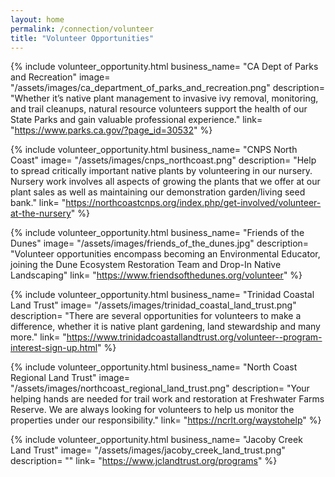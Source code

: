 ```yaml
---
layout: home                                                            
permalink: /connection/volunteer
title: "Volunteer Opportunities"
---
```


{% include volunteer_opportunity.html 
	business_name= "CA Dept of Parks and Recreation"
	image= "/assets/images/ca_department_of_parks_and_recreation.png" 
	description= "Whether it’s native plant management to invasive ivy removal, monitoring, and trail cleanups, natural resource volunteers support the health of our State Parks and gain valuable professional experience." 
	link= "https://www.parks.ca.gov/?page_id=30532"
%}

{% include volunteer_opportunity.html 
	business_name= "CNPS North Coast"
	image= "/assets/images/cnps_northcoast.png"
	description= "Help to spread critically important native plants by volunteering in our nursery. Nursery work involves all aspects of growing the plants that we offer at our plant sales as well as maintaining our demonstration garden/living seed bank."
	link= "https://northcoastcnps.org/index.php/get-involved/volunteer-at-the-nursery"
%}

{% include volunteer_opportunity.html 
	business_name= "Friends of the Dunes"
	image= "/assets/images/friends_of_the_dunes.jpg" 
	description= "Volunteer opportunities encompass becoming an Environmental Educator, joining the Dune Ecosystem Restoration Team and Drop-In Native Landscaping"
	link= "https://www.friendsofthedunes.org/volunteer"
%}

{% include volunteer_opportunity.html 
	business_name= "Trinidad Coastal Land Trust"
	image= "/assets/images/trinidad_coastal_land_trust.png" 
	description= "There are several opportunities for volunteers to make a difference, whether it is native plant gardening, land stewardship and many more."
	link= "https://www.trinidadcoastallandtrust.org/volunteer--program-interest-sign-up.html"
%}

{% include volunteer_opportunity.html 
	business_name= "North Coast Regional Land Trust"
	image= "/assets/images/northcoast_regional_land_trust.png"
	description= "Your helping hands are needed for trail work and restoration at Freshwater Farms Reserve. We are always looking for volunteers to help us monitor the properties under our responsibility."
	link= "https://ncrlt.org/waystohelp"
%}

{% include volunteer_opportunity.html 
	business_name= "Jacoby Creek Land Trust"
	image= "/assets/images/jacoby_creek_land_trust.png" 
	description= ""
	link= "https://www.jclandtrust.org/programs"
%}


